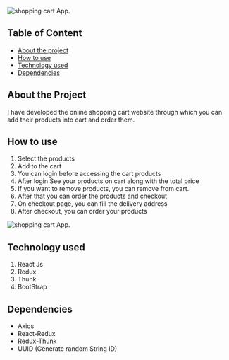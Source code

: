  ![shopping cart App](https://i.imgur.com/tLutDX2.png).

## Table of Content

* [About the project](#about-the-project)
* [How to use](#how-to-use)
* [Technology used](#technology-used)
* [Dependencies](#dependencies)


## About the Project

I have developed the online shopping cart website through which you can add their products into cart and order them. 

## How to use 

 1. Select the products
 2. Add to the cart
 3. You can login before accessing the cart products
 4. After login See your products on cart along with the total price
 5. If you want to remove products, you can remove from cart.
 6. After that you can order the products and checkout 
 7. On checkout page, you can fill the delivery address
 8. After checkout, you can order your products

 ![shopping cart App](https://i.imgur.com/09aeDPv.png).


## Technology used

1. React Js
2. Redux
3. Thunk 
4. BootStrap


## Dependencies

* Axios
* React-Redux
* Redux-Thunk
* UUID (Generate random String ID)
